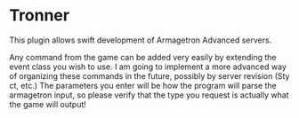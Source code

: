 Tronner
=======

This plugin allows swift development of Armagetron Advanced servers.

Any command from the game can be added very easily by extending the event class you wish to use. I am going to implement a more advanced way of organizing these commands in the future, possibly by server revision (Sty ct, etc.) The parameters you enter will be how the program will parse the armagetron input, so please verify that the type you request is actually what the game will output!
